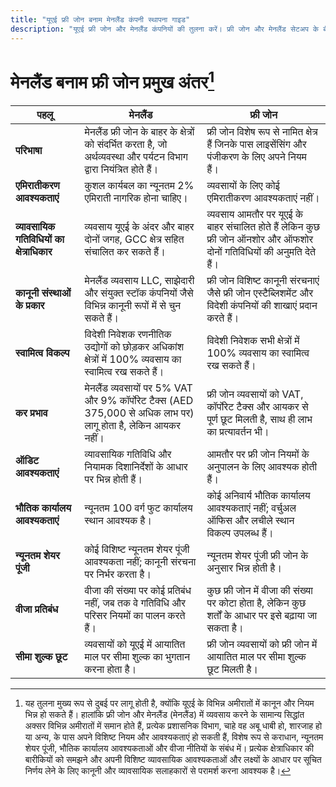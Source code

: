 ```yaml
---
title: "यूएई फ्री जोन बनाम मेनलैंड कंपनी स्थापना गाइड"
description: "यूएई फ्री जोन और मेनलैंड कंपनियों की तुलना करें। फ्री जोन और मेनलैंड सेटअप के बीच करों विदेशी स्वामित्व वीजा और व्यावसायिक गतिविधियों में प्रमुख अंतर"
---
```


# मेनलैंड बनाम फ्री जोन प्रमुख अंतर[^1]

| **पहलू**                                   | **मेनलैंड**                                                                                                           | **फ्री जोन**                                                                                                          |
| ------------------------------------------ | --------------------------------------------------------------------------------------------------------------------- | --------------------------------------------------------------------------------------------------------------------- |
| **परिभाषा**                                | मेनलैंड फ्री जोन के बाहर के क्षेत्रों को संदर्भित करता है, जो अर्थव्यवस्था और पर्यटन विभाग द्वारा नियंत्रित होते हैं। | फ्री जोन विशेष रूप से नामित क्षेत्र हैं जिनके पास लाइसेंसिंग और पंजीकरण के लिए अपने नियम हैं।                         |
| **एमिरातीकरण आवश्यकताएं**                  | कुशल कार्यबल का न्यूनतम 2% एमिराती नागरिक होना चाहिए।                                                                 | व्यवसायों के लिए कोई एमिरातीकरण आवश्यकताएं नहीं।                                                                      |
| **व्यावसायिक गतिविधियों का क्षेत्राधिकार** | व्यवसाय यूएई के अंदर और बाहर दोनों जगह, GCC क्षेत्र सहित संचालित कर सकते हैं।                                         | व्यवसाय आमतौर पर यूएई के बाहर संचालित होते हैं लेकिन कुछ फ्री जोन ऑनशोर और ऑफशोर दोनों गतिविधियों की अनुमति देते हैं। |
| **कानूनी संस्थाओं के प्रकार**              | मेनलैंड व्यवसाय LLC, साझेदारी और संयुक्त स्टॉक कंपनियों जैसे विभिन्न कानूनी रूपों में से चुन सकते हैं।                | फ्री जोन विशिष्ट कानूनी संरचनाएं जैसे फ्री जोन एस्टैब्लिशमेंट और विदेशी कंपनियों की शाखाएं प्रदान करते हैं।           |
| **स्वामित्व विकल्प**                       | विदेशी निवेशक रणनीतिक उद्योगों को छोड़कर अधिकांश क्षेत्रों में 100% व्यवसाय का स्वामित्व रख सकते हैं।                 | विदेशी निवेशक सभी क्षेत्रों में 100% व्यवसाय का स्वामित्व रख सकते हैं।                                                |
| **कर प्रभाव**                              | मेनलैंड व्यवसायों पर 5% VAT और 9% कॉर्पोरेट टैक्स (AED 375,000 से अधिक लाभ पर) लागू होता है, लेकिन आयकर नहीं।         | फ्री जोन व्यवसायों को VAT, कॉर्पोरेट टैक्स और आयकर से पूर्ण छूट मिलती है, साथ ही लाभ का प्रत्यावर्तन भी।              |
| **ऑडिट आवश्यकताएं**                        | व्यावसायिक गतिविधि और नियामक दिशानिर्देशों के आधार पर भिन्न होती हैं।                                                 | आमतौर पर फ्री जोन नियमों के अनुपालन के लिए आवश्यक होती हैं।                                                           |
| **भौतिक कार्यालय आवश्यकताएं**              | न्यूनतम 100 वर्ग फुट कार्यालय स्थान आवश्यक है।                                                                        | कोई अनिवार्य भौतिक कार्यालय आवश्यकताएं नहीं; वर्चुअल ऑफिस और लचीले स्थान विकल्प उपलब्ध हैं।                           |
| **न्यूनतम शेयर पूंजी**                     | कोई विशिष्ट न्यूनतम शेयर पूंजी आवश्यकता नहीं; कानूनी संरचना पर निर्भर करता है।                                        | न्यूनतम शेयर पूंजी फ्री जोन के अनुसार भिन्न होती है।                                                                  |
| **वीजा प्रतिबंध**                          | वीजा की संख्या पर कोई प्रतिबंध नहीं, जब तक वे गतिविधि और परिसर नियमों का पालन करते हैं।                               | कुछ फ्री जोन में वीजा की संख्या पर कोटा होता है, लेकिन कुछ शर्तों के आधार पर इसे बढ़ाया जा सकता है।                   |
| **सीमा शुल्क छूट**                         | व्यवसायों को यूएई में आयातित माल पर सीमा शुल्क का भुगतान करना होता है।                                                | फ्री जोन व्यवसायों को फ्री जोन में आयातित माल पर सीमा शुल्क छूट मिलती है।                                             |

[^1]: यह तुलना मुख्य रूप से दुबई पर लागू होती है, क्योंकि यूएई के विभिन्न अमीरातों में कानून और नियम भिन्न हो सकते हैं। हालांकि फ्री जोन और मेनलैंड (मेनलैंड) में व्यवसाय करने के सामान्य सिद्धांत अक्सर विभिन्न अमीरातों में समान होते हैं, प्रत्येक प्रशासनिक विभाग, चाहे वह अबू धाबी हो, शारजाह हो या अन्य, के पास अपने विशिष्ट नियम और आवश्यकताएं हो सकती हैं, विशेष रूप से कराधान, न्यूनतम शेयर पूंजी, भौतिक कार्यालय आवश्यकताओं और वीजा नीतियों के संबंध में। प्रत्येक क्षेत्राधिकार की बारीकियों को समझने और अपनी विशिष्ट व्यावसायिक आवश्यकताओं और लक्ष्यों के आधार पर सूचित निर्णय लेने के लिए कानूनी और व्यावसायिक सलाहकारों से परामर्श करना आवश्यक है।
